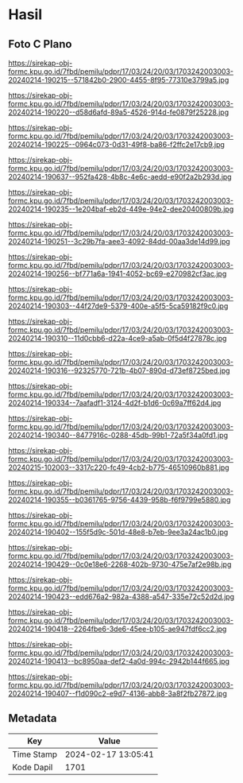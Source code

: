 # Hasil

## Foto C Plano

https://sirekap-obj-formc.kpu.go.id/7fbd/pemilu/pdpr/17/03/24/20/03/1703242003003-20240214-190215--571842b0-2900-4455-8f95-77310e3799a5.jpg

https://sirekap-obj-formc.kpu.go.id/7fbd/pemilu/pdpr/17/03/24/20/03/1703242003003-20240214-190220--d58d6afd-89a5-4526-914d-fe0879f25228.jpg

https://sirekap-obj-formc.kpu.go.id/7fbd/pemilu/pdpr/17/03/24/20/03/1703242003003-20240214-190225--0964c073-0d31-49f8-ba86-f2ffc2e17cb9.jpg

https://sirekap-obj-formc.kpu.go.id/7fbd/pemilu/pdpr/17/03/24/20/03/1703242003003-20240214-190637--952fa428-4b8c-4e6c-aedd-e90f2a2b293d.jpg

https://sirekap-obj-formc.kpu.go.id/7fbd/pemilu/pdpr/17/03/24/20/03/1703242003003-20240214-190235--1e204baf-eb2d-449e-94e2-dee20400809b.jpg

https://sirekap-obj-formc.kpu.go.id/7fbd/pemilu/pdpr/17/03/24/20/03/1703242003003-20240214-190251--3c29b7fa-aee3-4092-84dd-00aa3de14d99.jpg

https://sirekap-obj-formc.kpu.go.id/7fbd/pemilu/pdpr/17/03/24/20/03/1703242003003-20240214-190256--bf771a6a-1941-4052-bc69-e270982cf3ac.jpg

https://sirekap-obj-formc.kpu.go.id/7fbd/pemilu/pdpr/17/03/24/20/03/1703242003003-20240214-190303--44f27de9-5379-400e-a5f5-5ca59182f9c0.jpg

https://sirekap-obj-formc.kpu.go.id/7fbd/pemilu/pdpr/17/03/24/20/03/1703242003003-20240214-190310--11d0cbb6-d22a-4ce9-a5ab-0f5d4f27878c.jpg

https://sirekap-obj-formc.kpu.go.id/7fbd/pemilu/pdpr/17/03/24/20/03/1703242003003-20240214-190316--92325770-721b-4b07-890d-d73ef8725bed.jpg

https://sirekap-obj-formc.kpu.go.id/7fbd/pemilu/pdpr/17/03/24/20/03/1703242003003-20240214-190334--7aafadf1-3124-4d2f-b1d6-0c69a7ff62d4.jpg

https://sirekap-obj-formc.kpu.go.id/7fbd/pemilu/pdpr/17/03/24/20/03/1703242003003-20240214-190340--8477916c-0288-45db-99b1-72a5f34a0fd1.jpg

https://sirekap-obj-formc.kpu.go.id/7fbd/pemilu/pdpr/17/03/24/20/03/1703242003003-20240215-102003--3317c220-fc49-4cb2-b775-46510960b881.jpg

https://sirekap-obj-formc.kpu.go.id/7fbd/pemilu/pdpr/17/03/24/20/03/1703242003003-20240214-190355--b0361765-9756-4439-958b-f6f9799e5880.jpg

https://sirekap-obj-formc.kpu.go.id/7fbd/pemilu/pdpr/17/03/24/20/03/1703242003003-20240214-190402--155f5d9c-501d-48e8-b7eb-9ee3a24ac1b0.jpg

https://sirekap-obj-formc.kpu.go.id/7fbd/pemilu/pdpr/17/03/24/20/03/1703242003003-20240214-190429--0c0e18e6-2268-402b-9730-475e7af2e98b.jpg

https://sirekap-obj-formc.kpu.go.id/7fbd/pemilu/pdpr/17/03/24/20/03/1703242003003-20240214-190423--edd676a2-982a-4388-a547-335e72c52d2d.jpg

https://sirekap-obj-formc.kpu.go.id/7fbd/pemilu/pdpr/17/03/24/20/03/1703242003003-20240214-190418--2264fbe6-3de6-45ee-b105-ae947fdf6cc2.jpg

https://sirekap-obj-formc.kpu.go.id/7fbd/pemilu/pdpr/17/03/24/20/03/1703242003003-20240214-190413--bc8950aa-def2-4a0d-994c-2942b144f665.jpg

https://sirekap-obj-formc.kpu.go.id/7fbd/pemilu/pdpr/17/03/24/20/03/1703242003003-20240214-190407--f1d090c2-e9d7-4136-abb8-3a8f2fb27872.jpg


## Metadata

| Key        | Value               |
| ---------- | ------------------- |
| Time Stamp | 2024-02-17 13:05:41 |
| Kode Dapil | 1701                |




